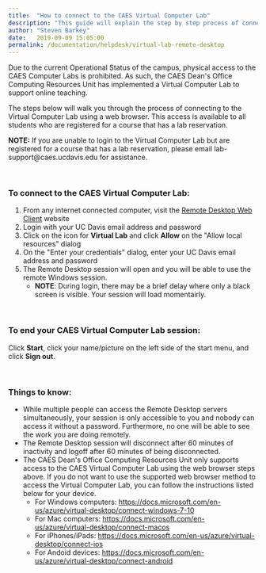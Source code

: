 ```yaml
---
title:  "How to connect to the CAES Virtual Computer Lab"
description: "This guide will explain the step by step process of connecting to the CAES Virtual Computer Lab using a web browser."
author: "Steven Barkey"
date:   2019-09-09 15:05:00
permalink: /documentation/helpdesk/virtual-lab-remote-desktop
---
```


<p><span class="discreet">Due to the current Operational Status of the campus, physical access to the CAES Computer Labs is prohibited.  As such, the CAES Dean's Office Computing Resources Unit has implemented a Virtual Computer Lab to support online teaching.</span></p>

<p><span class="discreet">The steps below will walk you through the process of connecting to the Virtual Computer Lab using a web browser.  This access is available to all students who are registered for a course that has a lab reservation.</span></p>

<p><span class="discreet"><b>NOTE:</b> If you are unable to login to the Virtual Computer Lab but are registered for a course that has a lab reservation, please email lab-support@caes.ucdavis.edu for assistance.</span></p>
<br />
<h3>To connect to the CAES Virtual Computer Lab: </h3>
<ol style="PADDING-LEFT: 30px">
   <li>From any internet connected computer, visit the <a href="https://rdweb.wvd.microsoft.com/arm/webclient/index.html" target="_blank">Remote Desktop Web Client</a> website</li>
   <li>Login with your UC Davis email address and password</li>
   <li>Click on the icon for <b>Virtual Lab</b> and click <b>Allow</b> on the "Allow local resources" dialog</li>
   <li>On the "Enter your credentials" dialog, enter your UC Davis email address and password</li>
   <li>The Remote Desktop session will open and you will be able to use the remote Windows session.
       <ul>
           <li><b>NOTE</b>: During login, there may be a brief delay where only a black screen is visible.  Your session will load momentairly.</li>
       </ul>
   </li>
</ol>
<br />
<h3>To end your CAES Virtual Computer Lab session:</h3>
<p>Click <b>Start</b>, click your name/picture on the left side of the start menu, and click <b>Sign out</b>.</p>
<br />
<h3>Things to know:</h3>
<ul style="PADDING-LEFT: 30px">
    <li>While multiple people can access the Remote Desktop servers simultaneously, your session is only accessible to you and nobody can access it without a password. Furthermore, no one will be able to see the work you are doing remotely.</li>
    <li>The Remote Desktop session will disconnect after 60 minutes of inactivity and logoff after 60 minutes of being disconnected.</li>
    <li>The CAES Dean's Office Computing Resources Unit only supports access to the CAES Virtual Computer Lab using the web browser steps above.  If you do not want to use the supported web browser method to access the Virtual Computer Lab, you can follow the instructions listed below for your device.
        <ul>
            <li>For Windows computers: <a class="external-link" href="https://docs.microsoft.com/en-us/azure/virtual-desktop/connect-windows-7-10" target="_blank">https://docs.microsoft.com/en-us/azure/virtual-desktop/connect-windows-7-10</a></li>
            <li>For Mac computers: <a class="external-link" href="https://docs.microsoft.com/en-us/azure/virtual-desktop/connect-macos" target="_blank">https://docs.microsoft.com/en-us/azure/virtual-desktop/connect-macos</a></li>
            <li>For iPhones/iPads: <a class="external-link" href="https://docs.microsoft.com/en-us/azure/virtual-desktop/connect-ios" target="_blank">https://docs.microsoft.com/en-us/azure/virtual-desktop/connect-ios</a></li>
            <li>For Andoid devices: <a class="external-link" href="https://docs.microsoft.com/en-us/azure/virtual-desktop/connect-android" target="_blank">https://docs.microsoft.com/en-us/azure/virtual-desktop/connect-android</a></li>
        </ul>
    </li>
</ul>